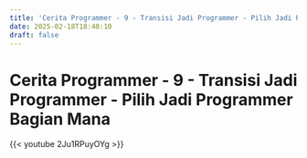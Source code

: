```yaml
---
title: 'Cerita Programmer - 9 - Transisi Jadi Programmer - Pilih Jadi Programmer Bagian Mana'
date: 2025-02-18T18:40:10
draft: false
---
```


# Cerita Programmer - 9 - Transisi Jadi Programmer - Pilih Jadi Programmer Bagian Mana

{{< youtube 2Ju1RPuyOYg >}}
